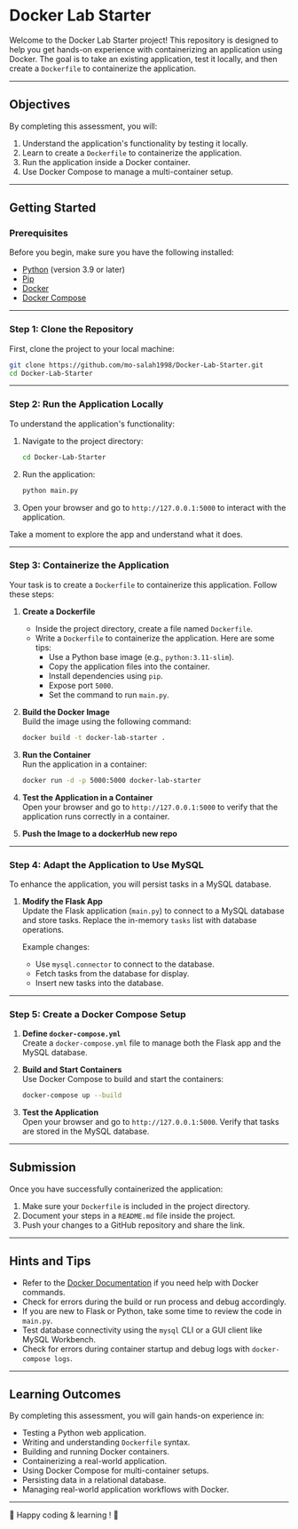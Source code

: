 # Docker Lab Starter

Welcome to the Docker Lab Starter project! This repository is designed to help you get hands-on experience with containerizing an application using Docker. The goal is to take an existing application, test it locally, and then create a `Dockerfile` to containerize the application.

---

## Objectives

By completing this assessment, you will:
1. Understand the application's functionality by testing it locally.
2. Learn to create a `Dockerfile` to containerize the application.
3. Run the application inside a Docker container.
4. Use Docker Compose to manage a multi-container setup.

---

## Getting Started

### Prerequisites
Before you begin, make sure you have the following installed:
- [Python](https://www.python.org/downloads/) (version 3.9 or later)
- [Pip](https://pip.pypa.io/en/stable/installation/)
- [Docker](https://docs.docker.com/get-docker/)
- [Docker Compose](https://docs.docker.com/compose/install/)

---

### Step 1: Clone the Repository
First, clone the project to your local machine:

```bash
git clone https://github.com/mo-salah1998/Docker-Lab-Starter.git
cd Docker-Lab-Starter
```

---

### Step 2: Run the Application Locally
To understand the application's functionality:

1. Navigate to the project directory:
   ```bash
   cd Docker-Lab-Starter
   ```


2. Run the application:
   ```bash
   python main.py
   ```

3. Open your browser and go to `http://127.0.0.1:5000` to interact with the application.

Take a moment to explore the app and understand what it does.

---

### Step 3: Containerize the Application
Your task is to create a `Dockerfile` to containerize this application. Follow these steps:

1. **Create a Dockerfile**  
   - Inside the project directory, create a file named `Dockerfile`.
   - Write a `Dockerfile` to containerize the application. Here are some tips:
     - Use a Python base image (e.g., `python:3.11-slim`).
     - Copy the application files into the container.
     - Install dependencies using `pip`.
     - Expose port `5000`.
     - Set the command to run `main.py`.

2. **Build the Docker Image**  
   Build the image using the following command:
   ```bash
   docker build -t docker-lab-starter .
   ```

3. **Run the Container**  
   Run the application in a container:
   ```bash
   docker run -d -p 5000:5000 docker-lab-starter
   ```

4. **Test the Application in a Container**  
   Open your browser and go to `http://127.0.0.1:5000` to verify that the application runs correctly in a container.

5. **Push the Image to a dockerHub new repo**  


---

### Step 4: Adapt the Application to Use MySQL
To enhance the application, you will persist tasks in a MySQL database.

1. **Modify the Flask App**  
   Update the Flask application (`main.py`) to connect to a MySQL database and store tasks. Replace the in-memory `tasks` list with database operations.

   Example changes:
   - Use `mysql.connector` to connect to the database.
   - Fetch tasks from the database for display.
   - Insert new tasks into the database.

---

### Step 5: Create a Docker Compose Setup

1. **Define `docker-compose.yml`**  
   Create a `docker-compose.yml` file to manage both the Flask app and the MySQL database.


2. **Build and Start Containers**  
   Use Docker Compose to build and start the containers:
   ```bash
   docker-compose up --build
   ```

3. **Test the Application**  
   Open your browser and go to `http://127.0.0.1:5000`. Verify that tasks are stored in the MySQL database.

---


## Submission
Once you have successfully containerized the application:

1. Make sure your `Dockerfile` is included in the project directory.
2. Document your steps in a `README.md` file inside the project.
3. Push your changes to a GitHub repository and share the link.

---

## Hints and Tips
- Refer to the [Docker Documentation](https://docs.docker.com/) if you need help with Docker commands.
- Check for errors during the build or run process and debug accordingly.
- If you are new to Flask or Python, take some time to review the code in `main.py`.
- Test database connectivity using the `mysql` CLI or a GUI client like MySQL Workbench.
- Check for errors during container startup and debug logs with `docker-compose logs`.


---

## Learning Outcomes
By completing this assessment, you will gain hands-on experience in:
- Testing a Python web application.
- Writing and understanding `Dockerfile` syntax.
- Building and running Docker containers.
- Containerizing a real-world application.
- Using Docker Compose for multi-container setups.
- Persisting data in a relational database.
- Managing real-world application workflows with Docker.

---

🚀 Happy coding & learning ! 🚀
